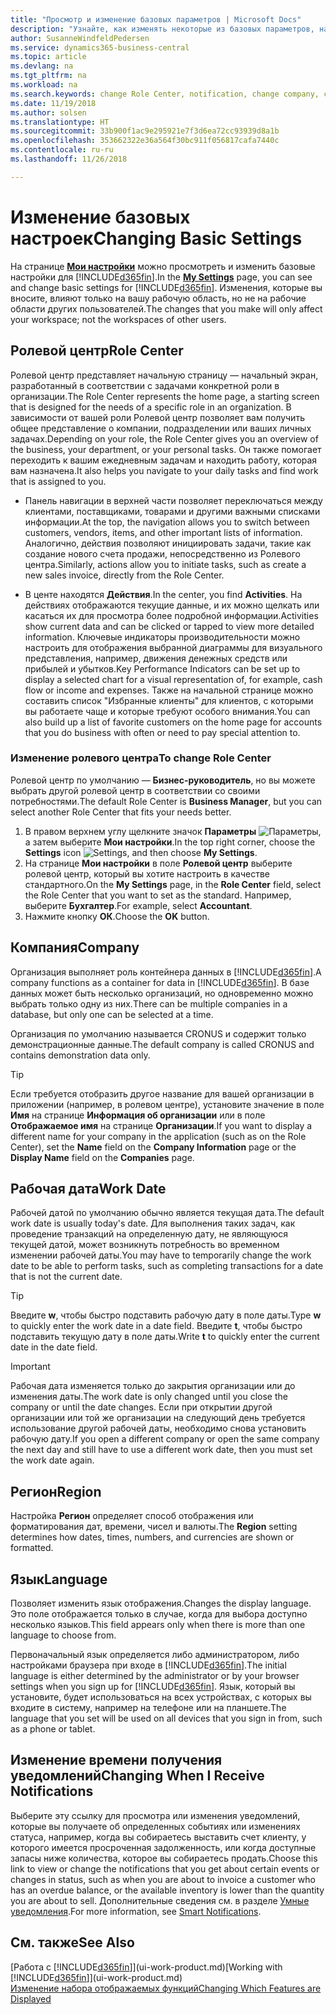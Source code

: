 ```yaml
---
title: "Просмотр и изменение базовых параметров | Microsoft Docs"
description: "Узнайте, как изменять некоторые из базовых параметров, например ролевой центр, компанию или рабочую дату."
author: SusanneWindfeldPedersen
ms.service: dynamics365-business-central
ms.topic: article
ms.devlang: na
ms.tgt_pltfrm: na
ms.workload: na
ms.search.keywords: change Role Center, notification, change company, change work date
ms.date: 11/19/2018
ms.author: solsen
ms.translationtype: HT
ms.sourcegitcommit: 33b900f1ac9e295921e7f3d6ea72cc93939d8a1b
ms.openlocfilehash: 353662322e36a564f30bc911f056817cafa7440c
ms.contentlocale: ru-ru
ms.lasthandoff: 11/26/2018

---
```

# <a name="changing-basic-settings"></a><span data-ttu-id="c2150-103">Изменение базовых настроек</span><span class="sxs-lookup"><span data-stu-id="c2150-103">Changing Basic Settings</span></span>
<span data-ttu-id="c2150-104">На странице [**Мои настройки**](https://businesscentral.dynamics.com?page=9176 "Прямой переход на вашу страницу пользовательских настроек в Business Central") можно просмотреть и изменить базовые настройки для [!INCLUDE[d365fin](includes/d365fin_md.md)].</span><span class="sxs-lookup"><span data-stu-id="c2150-104">In the [**My Settings**](https://businesscentral.dynamics.com?page=9176 "Go directly to your user settings page in Business Central") page, you can see and change basic settings for [!INCLUDE[d365fin](includes/d365fin_md.md)].</span></span> <span data-ttu-id="c2150-105">Изменения, которые вы вносите, влияют только на вашу рабочую область, но не на рабочие области других пользователей.</span><span class="sxs-lookup"><span data-stu-id="c2150-105">The changes that you make will only affect your workspace; not the workspaces of other users.</span></span>  

## <a name="role-center"></a> <span data-ttu-id="c2150-106">Ролевой центр</span><span class="sxs-lookup"><span data-stu-id="c2150-106">Role Center</span></span>
<span data-ttu-id="c2150-107">Ролевой центр представляет начальную страницу — начальный экран, разработанный в соответствии с задачами конкретной роли в организации.</span><span class="sxs-lookup"><span data-stu-id="c2150-107">The Role Center represents the home page, a starting screen that is designed for the needs of a specific role in an organization.</span></span> <span data-ttu-id="c2150-108">В зависимости от вашей роли Ролевой центр позволяет вам получить общее представление о компании, подразделении или ваших личных задачах.</span><span class="sxs-lookup"><span data-stu-id="c2150-108">Depending on your role, the Role Center gives you an overview of the business, your department, or your personal tasks.</span></span> <span data-ttu-id="c2150-109">Он также помогает переходить к вашим ежедневным задачам и находить работу, которая вам назначена.</span><span class="sxs-lookup"><span data-stu-id="c2150-109">It also helps you navigate to your daily tasks and find work that is assigned to you.</span></span>

-   <span data-ttu-id="c2150-110">Панель навигации в верхней части позволяет переключаться между клиентами, поставщиками, товарами и другими важными списками информации.</span><span class="sxs-lookup"><span data-stu-id="c2150-110">At the top, the navigation allows you to switch between customers, vendors, items, and other important lists of information.</span></span> <span data-ttu-id="c2150-111">Аналогично, действия позволяют инициировать задачи, такие как создание нового счета продажи, непосредственно из Ролевого центра.</span><span class="sxs-lookup"><span data-stu-id="c2150-111">Similarly, actions allow you to initiate tasks, such as create a new sales invoice, directly from the Role Center.</span></span>

-   <span data-ttu-id="c2150-112">В центе находятся **Действия**.</span><span class="sxs-lookup"><span data-stu-id="c2150-112">In the center, you find **Activities**.</span></span> <span data-ttu-id="c2150-113">На действиях отображаются текущие данные, и их можно щелкать или касаться их для просмотра более подробной информации.</span><span class="sxs-lookup"><span data-stu-id="c2150-113">Activities show current data and can be clicked or tapped to view more detailed information.</span></span> <span data-ttu-id="c2150-114">Ключевые индикаторы производительности можно настроить для отображения выбранной диаграммы для визуального представления, например, движения денежных средств или прибылей и убытков.</span><span class="sxs-lookup"><span data-stu-id="c2150-114">Key Performance Indicators can be set up to display a selected chart for a visual representation of, for example, cash flow or income and expenses.</span></span> <span data-ttu-id="c2150-115">Также на начальной странице можно составить список "Избранные клиенты" для клиентов, с которыми вы работаете чаще и которые требуют особого внимания.</span><span class="sxs-lookup"><span data-stu-id="c2150-115">You can also build up a list of favorite customers on the home page for accounts that you do business with often or need to pay special attention to.</span></span>

### <a name="to-change-role-center"></a><span data-ttu-id="c2150-116">Изменение ролевого центра</span><span class="sxs-lookup"><span data-stu-id="c2150-116">To change Role Center</span></span>
<span data-ttu-id="c2150-117">Ролевой центр по умолчанию — **Бизнес-руководитель**, но вы можете выбрать другой ролевой центр в соответствии со своими потребностями.</span><span class="sxs-lookup"><span data-stu-id="c2150-117">The default Role Center is **Business Manager**, but you can select another Role Center that fits your needs better.</span></span>
1. <span data-ttu-id="c2150-118">В правом верхнем углу щелкните значок **Параметры** ![Параметры](media/ui-experience/settings_icon_small.png "Значок \"Параметры\" для ролевого центра"), а затем выберите **Мои настройки**.</span><span class="sxs-lookup"><span data-stu-id="c2150-118">In the top right corner, choose the **Settings** icon ![Settings](media/ui-experience/settings_icon_small.png "Settings icon for role center"), and then choose **My Settings**.</span></span>
2. <span data-ttu-id="c2150-119">На странице **Мои настройки** в поле **Ролевой центр** выберите ролевой центр, который вы хотите настроить в качестве стандартного.</span><span class="sxs-lookup"><span data-stu-id="c2150-119">On the **My Settings** page, in the **Role Center** field, select the Role Center that you want to set as the standard.</span></span> <span data-ttu-id="c2150-120">Например, выберите **Бухгалтер**.</span><span class="sxs-lookup"><span data-stu-id="c2150-120">For example, select **Accountant**.</span></span>
3. <span data-ttu-id="c2150-121">Нажмите кнопку **ОК**.</span><span class="sxs-lookup"><span data-stu-id="c2150-121">Choose the **OK** button.</span></span>

## <a name="company"></a><span data-ttu-id="c2150-122">Компания</span><span class="sxs-lookup"><span data-stu-id="c2150-122">Company</span></span>
<span data-ttu-id="c2150-123">Организация выполняет роль контейнера данных в [!INCLUDE[d365fin](includes/d365fin_md.md)].</span><span class="sxs-lookup"><span data-stu-id="c2150-123">A company functions as a container for data in [!INCLUDE[d365fin](includes/d365fin_md.md)].</span></span> <span data-ttu-id="c2150-124">В базе данных может быть несколько организаций, но одновременно можно выбрать только одну из них.</span><span class="sxs-lookup"><span data-stu-id="c2150-124">There can be multiple companies in a database, but only one can be selected at a time.</span></span>

<span data-ttu-id="c2150-125">Организация по умолчанию называется CRONUS и содержит только демонстрационные данные.</span><span class="sxs-lookup"><span data-stu-id="c2150-125">The default company is called CRONUS and contains demonstration data only.</span></span>

> [!TIP]  
>   <span data-ttu-id="c2150-126">Если требуется отобразить другое название для вашей организации в приложении (например, в ролевом центре), установите значение в поле **Имя** на странице **Информация об организации** или в поле **Отображаемое имя** на странице **Организации**.</span><span class="sxs-lookup"><span data-stu-id="c2150-126">If you want to display a different name for your company in the application (such as on the Role Center), set the **Name** field on the **Company Information** page or the **Display Name** field on the **Companies** page.</span></span>  

## <a name="work-date"></a><span data-ttu-id="c2150-127">Рабочая дата</span><span class="sxs-lookup"><span data-stu-id="c2150-127">Work Date</span></span>
<span data-ttu-id="c2150-128">Рабочей датой по умолчанию обычно является текущая дата.</span><span class="sxs-lookup"><span data-stu-id="c2150-128">The default work date is usually today's date.</span></span> <span data-ttu-id="c2150-129">Для выполнения таких задач, как проведение транзакций на определенную дату, не являющуюся текущей датой, может возникнуть потребность во временном изменении рабочей даты.</span><span class="sxs-lookup"><span data-stu-id="c2150-129">You may have to temporarily change the work date to be able to perform tasks, such as completing transactions for a date that is not the current date.</span></span>

> [!TIP]  
>   <span data-ttu-id="c2150-130">Введите **w**, чтобы быстро подставить рабочую дату в поле даты.</span><span class="sxs-lookup"><span data-stu-id="c2150-130">Type **w** to quickly enter the work date in a date field.</span></span> <span data-ttu-id="c2150-131">Введите **t**, чтобы быстро подставить текущую дату в поле даты.</span><span class="sxs-lookup"><span data-stu-id="c2150-131">Write **t** to quickly enter the current date in the date field.</span></span>

> [!IMPORTANT]  
>   <span data-ttu-id="c2150-132">Рабочая дата изменяется только до закрытия организации или до изменения даты.</span><span class="sxs-lookup"><span data-stu-id="c2150-132">The work date is only changed until you close the company or until the date changes.</span></span> <span data-ttu-id="c2150-133">Если при открытии другой организации или той же организации на следующий день требуется использование другой рабочей даты, необходимо снова установить рабочую дату.</span><span class="sxs-lookup"><span data-stu-id="c2150-133">If you open a different company or open the same company the next day and still have to use a different work date, then you must set the work date again.</span></span>

## <a name="region"></a> <span data-ttu-id="c2150-134">Регион</span><span class="sxs-lookup"><span data-stu-id="c2150-134">Region</span></span>
<span data-ttu-id="c2150-135">Настройка **Регион** определяет способ отображения или форматирования дат, времени, чисел и валюты.</span><span class="sxs-lookup"><span data-stu-id="c2150-135">The **Region** setting determines how dates, times, numbers, and currencies are shown or formatted.</span></span>   


## <a name="language"></a> <span data-ttu-id="c2150-136">Язык</span><span class="sxs-lookup"><span data-stu-id="c2150-136">Language</span></span>
<span data-ttu-id="c2150-137">Позволяет изменить язык отображения.</span><span class="sxs-lookup"><span data-stu-id="c2150-137">Changes the display language.</span></span> <span data-ttu-id="c2150-138">Это поле отображается только в случае, когда для выбора доступно несколько языков.</span><span class="sxs-lookup"><span data-stu-id="c2150-138">This field appears only when there is more than one language to choose from.</span></span> 

<span data-ttu-id="c2150-139">Первоначальный язык определяется либо администратором, либо настройками браузера при входе в [!INCLUDE[d365fin](includes/d365fin_md.md)].</span><span class="sxs-lookup"><span data-stu-id="c2150-139">The initial language is either determined by the administrator or by your browser settings when you sign up for [!INCLUDE[d365fin](includes/d365fin_md.md)].</span></span> <span data-ttu-id="c2150-140">Язык, который вы установите, будет использоваться на всех устройствах, с которых вы входите в систему, например на телефоне или на планшете.</span><span class="sxs-lookup"><span data-stu-id="c2150-140">The language that you set will be used on all devices that you sign in from, such as a phone or tablet.</span></span>

## <a name="changing-when-i-receive-notifications"></a><span data-ttu-id="c2150-141">Изменение времени получения уведомлений</span><span class="sxs-lookup"><span data-stu-id="c2150-141">Changing When I Receive Notifications</span></span>
<span data-ttu-id="c2150-142">Выберите эту ссылку для просмотра или изменения уведомлений, которые вы получаете об определенных событиях или изменениях статуса, например, когда вы собираетесь выставить счет клиенту, у которого имеется просроченная задолженность, или когда доступные запасы ниже количества, которое вы собираетесь продать.</span><span class="sxs-lookup"><span data-stu-id="c2150-142">Choose this link to view or change the notifications that you get about certain events or changes in status, such as when you are about to invoice a customer who has an overdue balance, or the available inventory is lower than the quantity you are about to sell.</span></span> <span data-ttu-id="c2150-143">Дополнительные сведения см. в разделе [Умные уведомления](ui-smart-notifications.md).</span><span class="sxs-lookup"><span data-stu-id="c2150-143">For more information, see [Smart Notifications](ui-smart-notifications.md).</span></span>

## <a name="see-also"></a><span data-ttu-id="c2150-144">См. также</span><span class="sxs-lookup"><span data-stu-id="c2150-144">See Also</span></span>
<span data-ttu-id="c2150-145">[Работа с [!INCLUDE[d365fin](includes/d365fin_md.md)]](ui-work-product.md)</span><span class="sxs-lookup"><span data-stu-id="c2150-145">[Working with [!INCLUDE[d365fin](includes/d365fin_md.md)]](ui-work-product.md)</span></span>  
[<span data-ttu-id="c2150-146">Изменение набора отображаемых функций</span><span class="sxs-lookup"><span data-stu-id="c2150-146">Changing Which Features are Displayed</span></span>](ui-experiences.md)  

